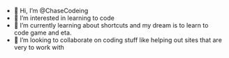 - 👋 Hi, I’m @ChaseCodeing
- 👀 I’m interested in learning to code
- 🌱 I’m currently learning about shortcuts and my dream is to learn to code game and eta.
- 💞️ I’m looking to collaborate on coding stuff like helping out sites that are very to work with
